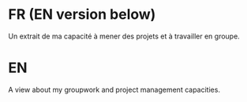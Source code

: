 # FR (EN version below)
Un extrait de ma capacité à mener des projets et à travailler en groupe.


# EN
A view about my groupwork and project management capacities.